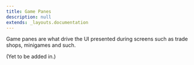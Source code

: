 ```yaml
---
title: Game Panes
description: null
extends: _layouts.documentation
---
```


Game panes are what drive the UI presented during screens such as trade shops, minigames and such.

(Yet to be added in.)